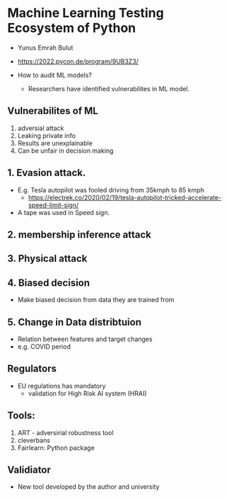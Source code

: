 # Machine Learning Testing Ecosystem of Python

- Yunus Emrah Bulut
- https://2022.pycon.de/program/9UB3Z3/

- How to audit ML models?
  - Researchers have identified vulnerabilites in ML model.



## Vulnerabilites of ML

1. adversial attack
2. Leaking private info
3. Results are unexplainable
4. Can be unfair in decision making



## 1. Evasion attack.

- E.g. Tesla autopilot was fooled driving from 35kmph to 85 kmph
  - https://electrek.co/2020/02/19/tesla-autopilot-tricked-accelerate-speed-limit-sign/
- A tape was used in Speed sign.



## 2. membership inference attack

## 3. Physical attack

## 4. Biased decision

- Make biased decision from data they are trained from

## 5. Change in Data distribtuion

- Relation between features and target changes
- e.g. COVID period



## Regulators

- EU regulations has mandatory 
  - validation for High Risk AI system (HRAI)

## Tools:

1. ART - adversirial robustness tool
2. cleverbans
3. Fairlearn: Python package



## Validiator

- New tool developed by the author and university